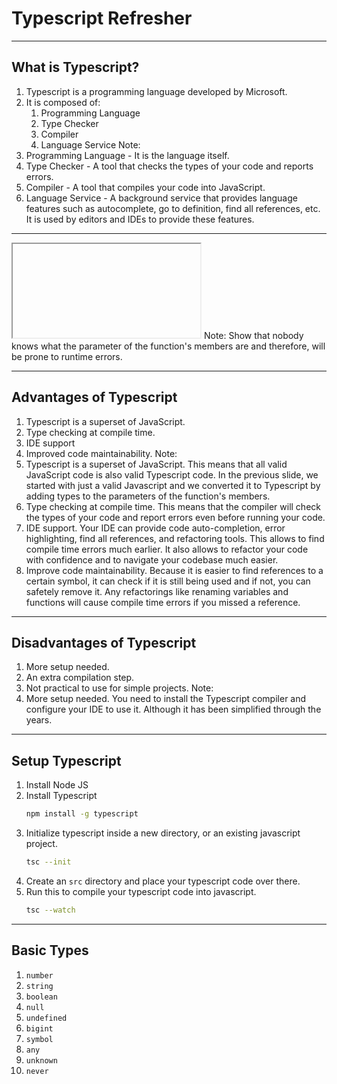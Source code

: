 # Typescript Refresher
---
## What is Typescript?
1. Typescript is a programming language developed by Microsoft. <!-- .element: class="fragment" data-fragment-index="0" -->
1. It is composed of: <!-- .element: class="fragment" data-fragment-index="1" -->
    1. Programming Language <!-- .element: class="fragment" data-fragment-index="2" -->
    1. Type Checker <!-- .element: class="fragment" data-fragment-index="3" -->
    1. Compiler <!-- .element: class="fragment" data-fragment-index="4" -->
    1. Language Service <!-- .element: class="fragment" data-fragment-index="5" -->
Note:
1. Programming Language - It is the language itself.
1. Type Checker - A tool that checks the types of your code and reports errors.
1. Compiler - A tool that compiles your code into JavaScript.
1. Language Service - A background service that provides language features such as autocomplete, go to definition, find all references, etc. It is used by editors and IDEs to provide these features.
---
<!-- .slide: data-background="white" -->
<iframe class="editor" data-src="code-examples/intro/intro.html"></iframe>
Note:
Show that nobody knows what the parameter of the function's members are and therefore, will be prone to runtime errors.

---
## Advantages of Typescript
1. Typescript is a superset of JavaScript. <!-- .element: class="fragment" data-fragment-index="0" -->
1. Type checking at compile time. <!-- .element: class="fragment" data-fragment-index="1" -->
1. IDE support <!-- .element: class="fragment" data-fragment-index="2" -->
1. Improved code maintainability. <!-- .element: class="fragment" data-fragment-index="3" -->
Note:
1. Typescript is a superset of JavaScript. This means that all valid JavaScript code is also valid Typescript code. In the previous slide, we started with just a valid Javascript and we converted it to Typescript by adding types to the parameters of the function's members.
1. Type checking at compile time. This means that the compiler will check the types of your code and report errors even before running your code.
1. IDE support. Your IDE can provide code auto-completion, error highlighting, find all references, and refactoring tools. This allows to find compile time errors much earlier. It also allows to refactor your code with confidence and to navigate your codebase much easier.
1. Improve code maintainability. Because it is easier to find references to a certain symbol, it can check if it is still being used and if not, you can safetely remove it. Any refactorings like renaming variables and functions will cause compile time errors if you missed a reference.
---
## Disadvantages of Typescript
1. More setup needed. <!-- .element: class="fragment" data-fragment-index="0" -->
1. An extra compilation step. <!-- .element: class="fragment" data-fragment-index="1" -->
1. Not practical to use for simple projects. <!-- .element: class="fragment" data-fragment-index="2" -->
Note:
1. More setup needed. You need to install the Typescript compiler and configure your IDE to use it. Although it has been simplified through the years.
---
## Setup Typescript
1. Install Node JS
1. Install Typescript
   ```bash
   npm install -g typescript
   ```
1. Initialize typescript inside a new directory, or an existing javascript project.
    ```bash
    tsc --init
    ```
1. Create an `src` directory and place your typescript code over there.
1. Run this to compile your typescript code into javascript.
    ```bash
    tsc --watch
    ```
---
## Basic Types
1. `number`
1. `string`
1. `boolean`
1. `null`
1. `undefined`
1. `bigint`
1. `symbol`
1. `any`
1. `unknown`
1. `never`